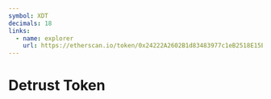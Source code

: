 ```yaml
---
symbol: XDT
decimals: 18
links:
  - name: explorer
    url: https://etherscan.io/token/0x24222A2602B1d83483977c1eB2518E15E58EB907
---
```


# Detrust Token
